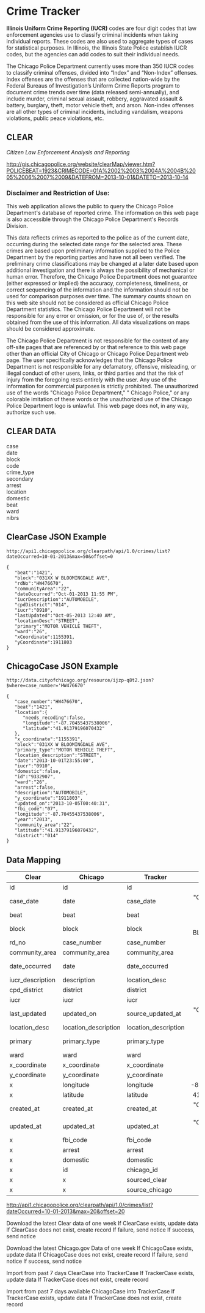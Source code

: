 # Crime Tracker

**Illinois Uniform Crime Reporting (IUCR)** codes are four digit codes that law enforcement agencies use to classify criminal incidents when taking individual reports. These codes are also used to aggregate types of cases for statistical purposes. In Illinois, the Illinois State Police establish IUCR codes, but the agencies can add codes to suit their individual needs.  

The Chicago Police Department currently uses more than 350 IUCR codes to classify criminal offenses, divided into “Index” and “Non-Index” offenses. Index offenses are the offenses that are collected nation-wide by the Federal Bureaus of Investigation’s Uniform Crime Reports program to document crime trends over time (data released semi-annually), and include murder, criminal sexual assault, robbery, aggravated assault & battery, burglary, theft, motor vehicle theft, and arson. Non-index offenses are all other types of criminal incidents, including vandalism, weapons violations, public peace violations, etc.

## CLEAR

*Citizen Law Enforcement Analysis and Reporting*  

http://gis.chicagopolice.org/website/clearMap/viewer.htm?POLICEBEAT=1923&CRIMECODE=01A%2002%2003%2004A%2004B%2005%2006%2007%2009&DATEFROM=2013-10-01&DATETO=2013-10-14

### Disclaimer and Restriction of Use: 

This web application allows the public to query the Chicago Police Department's database of reported crime. The information on this web page is also accessible through the Chicago Police Department's Records Division.  

This data reflects crimes as reported to the police as of the current date, occurring during the selected date range for the selected area. These crimes are based upon preliminary information supplied to the Police Department by the reporting parties and have not all been verified. The preliminary crime classifications may be changed at a later date based upon additional investigation and there is always the possibility of mechanical or human error. Therefore, the Chicago Police Department does not guarantee (either expressed or implied) the accuracy, completeness, timeliness, or correct sequencing of the information and the information should not be used for comparison purposes over time. The summary counts shown on this web site should not be considered as official Chicago Police Department statistics. The Chicago Police Department will not be responsible for any error or omission, or for the use of, or the results obtained from the use of this information. All data visualizations on maps should be considered approximate.  

The Chicago Police Department is not responsible for the content of any off-site pages that are referenced by or that reference to this web page other than an official City of Chicago or Chicago Police Department web page. The user specifically acknowledges that the Chicago Police Department is not responsible for any defamatory, offensive, misleading, or illegal conduct of other users, links, or third parties and that the risk of injury from the foregoing rests entirely with the user. Any use of the information for commercial purposes is strictly prohibited. The unauthorized use of the words "Chicago Police Department," " Chicago Police," or any colorable imitation of these words or the unauthorized use of the Chicago Police Department logo is unlawful. This web page does not, in any way, authorize such use.  

## CLEAR DATA
case  
date  
block  
code  
crime_type  
secondary  
arrest  
location  
domestic  
beat  
ward  
nibrs  

## ClearCase JSON Example

```
http://api1.chicagopolice.org/clearpath/api/1.0/crimes/list?dateOccurred=10-01-2013&max=50&offset=0

{
   "beat":"1421",
   "block":"031XX W BLOOMINGDALE AVE",
   "rdNo":"HW476670",
   "communityArea":"22",
   "dateOccurred":"Oct-01-2013 11:55 PM",
   "iucrDescription":"AUTOMOBILE",
   "cpdDistrict":"014",
   "iucr":"0910",
   "lastUpdated":"Oct-05-2013 12:40 AM",
   "locationDesc":"STREET",
   "primary":"MOTOR VEHICLE THEFT",
   "ward":"26",
   "xCoordinate":1155391,
   "yCoordinate":1911803
}
```

## ChicagoCase JSON Example

```
http://data.cityofchicago.org/resource/ijzp-q8t2.json?$where=case_number='HW476670'

{
   "case_number":"HW476670",
   "beat":"1421",
   "location":{
      "needs_recoding":false,
      "longitude":"-87.70455437538006",
      "latitude":"41.91379196070432"
   },
   "x_coordinate":"1155391",
   "block":"031XX W BLOOMINGDALE AVE",
   "primary_type":"MOTOR VEHICLE THEFT",
   "location_description":"STREET",
   "date":"2013-10-01T23:55:00",
   "iucr":"0910",
   "domestic":false,
   "id":"9332907",
   "ward":"26",
   "arrest":false,
   "description":"AUTOMOBILE",
   "y_coordinate":"1911803",
   "updated_on":"2013-10-05T00:40:31",
   "fbi_code":"07",
   "longitude":"-87.70455437538006",
   "year":"2013",
   "community_area":"22",
   "latitude":"41.91379196070432",
   "district":"014"
}
```

## Data Mapping

| Clear | Chicago | Tracker | Example |
|-------|---------|---------|:-------:|
| id | id | id | 14 |
| case_date | date | case_date | "Oct-05-2013 12:40 AM" |
| beat | beat | beat | "1421" |
| block | block | block | "031XX W BLOOMINGDALE AVE" |
| rd_no | case_number | case_number | "HW476670" | 
| community_area | community_area | community_area | "22" |
| date_occurred | date | date_occurred | "2013-10-01T23:55:00" |
| iucr_description | description | location_desc | "AUTOMOBILE" |
| cpd_district | district | district | "014" |
| iucr | iucr | iucr | "0910" |
| last_updated | updated_on | source_updated_at | "Oct-05-2013 12:40 AM" |
| location_desc | location_description | location_description | "STREET" |
| primary | primary_type | primary_type | "MOTOR VEHICLE THEFT" |
| ward | ward | ward | "26" |
| x_coordinate | x_coordinate | x_coordinate | 1155391 |
| y_coordinate | y_coordinate | y_coordinate | 1911803 |
| x | longitude | longitude | -87.70455437538006 |   
| x | latitude | latitude | 41.91379196070432 |            
| created_at | created_at | created_at | "Oct-05-2013 12:40 AM" |
| updated_at | updated_at | updated_at | "Oct-05-2013 12:40 AM" |
| x | fbi_code | fbi_code | "07" |
| x | arrest | arrest | false |   
| x | domestic | domestic | false |
| x | id | chicago_id | "9332907" |
| x | x | sourced_clear | true |
| x | x | source_chicago | true | 

http://api1.chicagopolice.org/clearpath/api/1.0/crimes/list?dateOccurred=10-01-2013&max=20&offset=20

Download the latest Clear data of one week
  If ClearCase exists, update data
  If ClearCase does not exist, create record
  If failure, send notice
  If success, send notice
  
Download the latest Chicago.gov Data of one week
  If ChicagoCase exists, update data
  If ChicagoCase does not exist, create record
  If failure, send notice
  If success, send notice

Import from past 7 days ClearCase into TrackerCase
  If TrackerCase exists, update data
  If TrackerCase does not exist, create record

Import from past 7 days available ChicagoCase into TrackerCase
  If TrackerCase exists, update data
  If TrackerCase does not exist, create record






